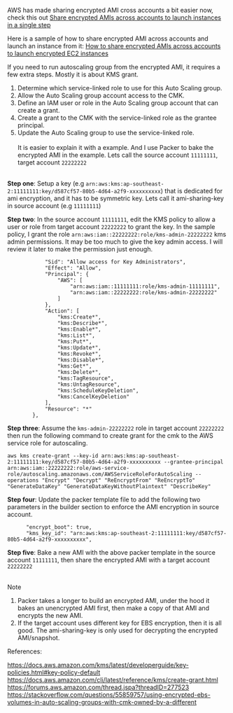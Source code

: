 AWS has made sharing encrypted AMI cross accounts a bit easier now, check this out [Share encrypted AMIs across accounts to launch instances in a single step](https://aws.amazon.com/about-aws/whats-new/2019/05/share-encrypted-amis-across-accounts-to-launch-instances-in-a-single-step/)

Here is a sample of how to share encrypted AMI across accounts and launch an instance from it: [How to share encrypted AMIs across accounts to launch encrypted EC2 instances](https://aws.amazon.com/blogs/security/how-to-share-encrypted-amis-across-accounts-to-launch-encrypted-ec2-instances/)

If you need to run autoscaling group from the encrypted AMI, it requires a few extra steps. Mostly it is about KMS grant. <br/>
1. Determine which service-linked role to use for this Auto Scaling group.
2. Allow the Auto Scaling group account access to the CMK.
3. Define an IAM user or role in the Auto Scaling group account that can create a grant.
4. Create a grant to the CMK with the service-linked role as the grantee principal.
5. Update the Auto Scaling group to use the service-linked role.<br/><br/>
It is easier to explain it with a example. And I use Packer to bake the encrypted AMI in the example. Lets call the source account `11111111`, target account `22222222` <br/><br/>

**Step one**: Setup a key (e.g `arn:aws:kms:ap-southeast-2:11111111:key/d587cf57-80b5-4d64-a2f9-xxxxxxxxxx`) that is dedicated for ami encryption, and it has to be symmetric key. Lets call it ami-sharing-key in source account (e.g `11111111`)

**Step two**: In the source account `11111111`, edit the KMS policy to allow a user or role from target account `22222222` to grant the key. In the sample policy, I grant the role `arn:aws:iam::22222222:role/kms-admin-22222222` kms admin permissions. It may be too much to give the key admin access. I will review it later to make the permission just enough.
```        {
            "Sid": "Allow access for Key Administrators",
            "Effect": "Allow",
            "Principal": {
                "AWS": [
                    "arn:aws:iam::11111111:role/kms-admin-11111111",
                    "arn:aws:iam::22222222:role/kms-admin-22222222"
                ]
            },
            "Action": [
                "kms:Create*",
                "kms:Describe*",
                "kms:Enable*",
                "kms:List*",
                "kms:Put*",
                "kms:Update*",
                "kms:Revoke*",
                "kms:Disable*",
                "kms:Get*",
                "kms:Delete*",
                "kms:TagResource",
                "kms:UntagResource",
                "kms:ScheduleKeyDeletion",
                "kms:CancelKeyDeletion"
            ],
            "Resource": "*"
        },
```
**Step three**: Assume the `kms-admin-22222222` role in target account `22222222` then run the following command to create grant for the cmk to the AWS service role for autoscaling.
```
aws kms create-grant --key-id arn:aws:kms:ap-southeast-2:11111111:key/d587cf57-80b5-4d64-a2f9-xxxxxxxxxx --grantee-principal arn:aws:iam::22222222:role/aws-service-role/autoscaling.amazonaws.com/AWSServiceRoleForAutoScaling --operations "Encrypt" "Decrypt" "ReEncryptFrom" "ReEncryptTo" "GenerateDataKey" "GenerateDataKeyWithoutPlaintext" "DescribeKey"
```
**Step four**: Update the packer template file to add the following two parameters in the builder section to enforce the AMI encryption in source account.
```
      "encrypt_boot": true,
      "kms_key_id": "arn:aws:kms:ap-southeast-2:11111111:key/d587cf57-80b5-4d64-a2f9-xxxxxxxxxx",
```
**Step five**: Bake a new AMI with the above packer template in the source account `11111111`, then share the encrypted AMI with a target account `22222222` <br/><br/>


> [!NOTE]
> 1. Packer takes a longer to build an encrypted AMI, under the hood it bakes an unencrypted AMI first, then make a copy of that AMI and encrypts the new AMI.
> 2. If the target account uses different key for EBS encryption, then it is all good. The ami-sharing-key is only used for decrypting the encrypted AMI/snapshot.

References:

https://docs.aws.amazon.com/kms/latest/developerguide/key-policies.html#key-policy-default
https://docs.aws.amazon.com/cli/latest/reference/kms/create-grant.html
https://forums.aws.amazon.com/thread.jspa?threadID=277523
https://stackoverflow.com/questions/55859757/using-encrypted-ebs-volumes-in-auto-scaling-groups-with-cmk-owned-by-a-different
